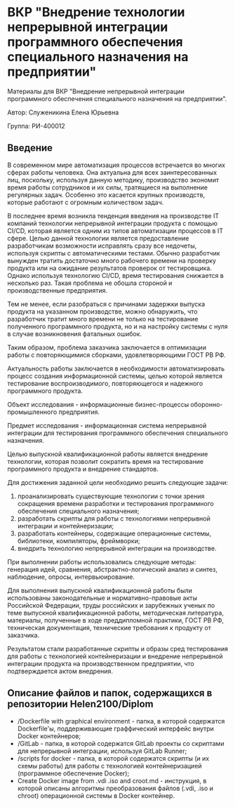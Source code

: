 # ВКР "Внедрение технологии непрерывной интеграции программного обеспечения специального назначения на предприятии"
Материалы для ВКР "Внедрение непрерывной интеграции программного обеспечения специального назначения на предприятии". 

Автор: Служеникина Елена Юрьевна 

Группа: РИ-400012

## Введение
В современном мире автоматизация процессов встречается во многих сферах работы человека. Она актуальна для всех заинтересованных лиц, поскольку, используя данную методику, производство экономит время работы сотрудников и их силы, тратящиеся на выполнение регулярных задач. Особенно это касается крупных производств, которые работают с огромным количеством задач.

В последнее время возникла тенденция введения на производстве IT компаний технологии непрерывной интеграции продукта с помощью CI/CD, которая является одним из типов автоматизации процессов в IT сфере. Целью данной технологии является предоставление разработчикам возможности исправлять сразу все недочеты, используя скрипты с автоматическими тестами. Обычно разработчик вынужден тратить достаточно много рабочего времени на проверку продукта или на ожидание результатов проверок от тестировщика. Однако используя технологию CI/CD, время тестирования снижается в несколько раз. Такая проблема не обошла стороной и производственные предприятия.

Тем не менее, если разобраться с причинами задержки выпуска продукта на указанном производстве, можно обнаружить, что разработчик тратит много времени не только на тестирование полученного программного продукта, но и на настройку системы с нуля в случае возникновения фатальных ошибок.

Таким образом, проблема заказчика заключается в оптимизации работы с повторяющимися сборками, удовлетворяющими ГОСТ РВ РФ.

Актуальность работы заключается в необходимости автоматизировать процесс создания информационной системы, целью которой является тестирование воспроизводимого, повторяющегося и надежного программного продукта.

Объект исследования - информационные бизнес-процессы оборонно-промышленного предприятия.

Предмет исследования - информационная система непрерывной интеграции для тестирования программного обеспечения специального назначения.

Целью выпускной квалификационной работы является внедрение технологии, которая позволит сократить время на тестирование программного продукта и внедрение стандартов.

Для достижения заданной цели необходимо решить следующие задачи:
1) проанализировать существующие технологии с точки зрения сокращения времени разработки и тестирования программного обеспечения специального назначения;
2) разработать скрипты для работы с технологиями непрерывной интеграции и контейнеризации;
3) разработать контейнеры, содержащие операционные системы, библиотеки, компиляторы, фреймворки;
4) внедрить технологию непрерывной интеграции на производстве.

При выполнении работы использовались следующие методы: генерация идей, сравнения, абстрактно-логический анализ и синтез, наблюдение, опросы, интервьюирование.

Для выполнения выпускной квалификационной работы были использованы законодательные и нормативно-правовые акты Российской Федерации, труды российских и зарубежных ученых по теме выпускной квалификационной работы, методическая литература, материалы, полученные в ходе преддипломной практики, ГОСТ РВ РФ, техническая документация, технические требования к продукту от заказчика.

Результатом стали разработанные скрипты и образы сред тестирования для работы с технологией контейнеризации и внедрение непрерывной интеграции продукта на производственном предприятии, что подтверждается актом внедрения.


## Описание файлов и папок, содержащихся в репозитории Helen2100/Diplom

* /Dockerfile with graphical environment - папка, в которой содержатся Dockerfile'ы, поддерживающие граффический интерфейс внутри Docker контейнеров; 
* /GitLab - папка, в которой содержатся GitLab проекты со скриптами для непрерывной интеграции, используя GitLab Runner;
* /scripts for docker - папка, в которой содержатся скрипты (и их схемы работы) для работы с технологией контейнеризацией (программное обеспечение Docker);
* Create Docker image from .vdi .iso and croot.md - инструкция, в которой описаны алгоритмы преобразования файлов (.vdi, .iso и chroot) операционной системы в Docker контейнер.
